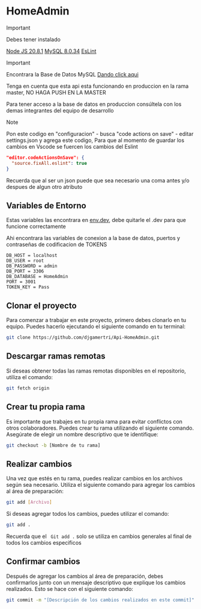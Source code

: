# HomeAdmin

> [!IMPORTANT]
>
> Debes tener instalado
>
>[Node JS 20.8.1](https://nodejs.org/dist/v20.8.1/node-v20.8.1-x64.msi)
>[MySQL 8.0.34](https://dev.mysql.com/downloads/windows/installer/8.0.html)
>[EsLint](https://marketplace.visualstudio.com/items?itemName=dbaeumer.vscode-eslint)

> [!IMPORTANT]
>
> Encontrara la Base de Datos MySQL [Dando click aqui](/HomeAdmin.sql)
>
> Tenga en cuenta que esta api esta funcionando en produccion en la rama master, NO HAGA PUSH EN LA MASTER
>
> Para tener acceso a la base de datos en produccion consúltela con los demas integrantes del equipo de desarrollo

> [!NOTE]
> 
> Pon este codigo en "configuracion" - busca "code actions on save" - editar settings.json y agrega este codigo, Para que al momento de guardar los cambios en Vscode se fuercen los cambios del Eslint
>
>```json
> "editor.codeActionsOnSave": {
>   "source.fixAll.eslint": true
> }
>```
>
>Recuerda que al ser un json puede que sea necesario una coma antes y/o despues de algun otro atributo 
>

## Variables de Entorno

Estas variables las encontrara en [env.dev](/.env.dev), debe quitarle el .dev para que funcione correctamente

Ahi encontrara las variables de conexion a la base de datos, puertos y contraseñas de codificacion de TOKENS

```JS
DB_HOST = localhost
DB_USER = root
DB_PASSWORD = admin
DB_PORT = 3306
DB_DATABASE = HomeAdmin
PORT = 3001
TOKEN_KEY = Pass
```

## Clonar el proyecto

Para comenzar a trabajar en este proyecto, primero debes clonarlo en tu equipo. Puedes hacerlo ejecutando el siguiente comando en tu terminal:

```bash
git clone https://github.com/djgamertri/Api-HomeAdmin.git
```

## Descargar ramas remotas

Si deseas obtener todas las ramas remotas disponibles en el repositorio, utiliza el comando:

```bash
git fetch origin
```
## Crear tu propia rama

Es importante que trabajes en tu propia rama para evitar conflictos con otros colaboradores. Puedes crear tu rama utilizando el siguiente comando. Asegúrate de elegir un nombre descriptivo que te identifique:

```bash
git checkout -b [Nombre de tu rama]
```
## Realizar cambios

Una vez que estés en tu rama, puedes realizar cambios en los archivos según sea necesario. Utiliza el siguiente comando para agregar los cambios al área de preparación:

```bash
git add [Archivo]
```

Si deseas agregar todos los cambios, puedes utilizar el comando:

```bash
git add .
```

Recuerda que el ``` Git add .``` solo se utiliza en cambios generales al final de todos los cambios especificos

## Confirmar cambios

Después de agregar los cambios al área de preparación, debes confirmarlos junto con un mensaje descriptivo que explique los cambios realizados. Esto se hace con el siguiente comando:

```bash
git commit -m "[Descripción de los cambios realizados en este commit]"
```
